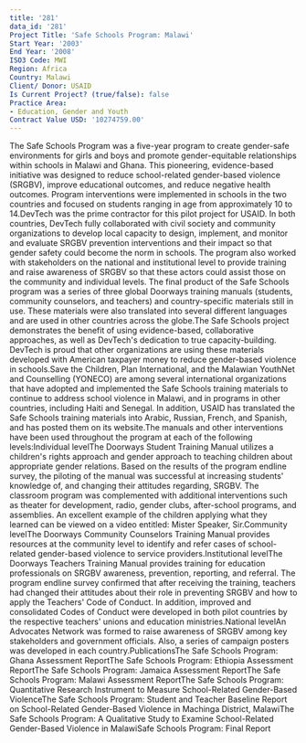 ```yaml
---
title: '281'
data_id: '281'
Project Title: 'Safe Schools Program: Malawi'
Start Year: '2003'
End Year: '2008'
ISO3 Code: MWI
Region: Africa
Country: Malawi
Client/ Donor: USAID
Is Current Project? (true/false): false
Practice Area:
- Education, Gender and Youth
Contract Value USD: '10274759.00'
---
```


The Safe Schools Program was a five-year program to create gender-safe environments for girls and boys and promote gender-equitable relationships within schools in Malawi and Ghana. This pioneering, evidence-based initiative was designed to reduce school-related gender-based violence (SRGBV), improve educational outcomes, and reduce negative health outcomes. Program interventions were implemented in schools in the two countries and focused on students ranging in age from approximately 10 to 14.DevTech was the prime contractor for this pilot project for USAID. In both countries, DevTech fully collaborated with civil society and community organizations to develop local capacity to design, implement, and monitor and evaluate SRGBV prevention interventions and their impact so that gender safety could become the norm in schools. The program also worked with stakeholders on the national and institutional level to provide training and raise awareness of SRGBV so that these actors could assist those on the community and individual levels. The final product of the Safe Schools program was a series of three global Doorways training manuals (students, community counselors, and teachers) and country-specific materials still in use. These materials were also translated into several different languages and are used in other countries across the globe.The Safe Schools project demonstrates the benefit of using evidence-based, collaborative approaches, as well as DevTech's dedication to true capacity-building. DevTech is proud that other organizations are using these materials developed with American taxpayer money to reduce gender-based violence in schools.Save the Children, Plan International, and the Malawian YouthNet and Counselling (YONECO) are among several international organizations that have adopted and implemented the Safe Schools training materials to continue to address school violence in Malawi, and in programs in other countries, including Haiti and Senegal. In addition, USAID has translated the Safe Schools training materials into Arabic, Russian, French, and Spanish, and has posted them on its website.The manuals and other interventions have been used throughout the program at each of the following levels:Individual levelThe Doorways Student Training Manual utilizes a children's rights approach and gender approach to teaching children about appropriate gender relations. Based on the results of the program endline survey, the piloting of the manual was successful at increasing students' knowledge of, and changing their attitudes regarding, SRGBV. The classroom program was complemented with additional interventions such as theater for development, radio, gender clubs, after-school programs, and assemblies. An excellent example of the children applying what they learned can be viewed on a video entitled: Mister Speaker, Sir.Community levelThe Doorways Community Counselors Training Manual provides resources at the community level to identify and refer cases of school-related gender-based violence to service providers.Institutional levelThe Doorways Teachers Training Manual provides training for education professionals on SRGBV awareness, prevention, reporting, and referral. The program endline survey confirmed that after receiving the training, teachers had changed their attitudes about their role in preventing SRGBV and how to apply the Teachers' Code of Conduct. In addition, improved and consolidated Codes of Conduct were developed in both pilot countries by the respective teachers' unions and education ministries.National levelAn Advocates Network was formed to raise awareness of SRGBV among key stakeholders and government officials. Also, a series of campaign posters was developed in each country.PublicationsThe Safe Schools Program: Ghana Assessment ReportThe Safe Schools Program: Ethiopia Assessment ReportThe Safe Schools Program: Jamaica Assessment ReportThe Safe Schools Program: Malawi Assessment ReportThe Safe Schools Program: Quantitative Research Instrument to Measure School-Related Gender-Based ViolenceThe Safe Schools Program: Student and Teacher Baseline Report on School-Related Gender-Based Violence in Machinga District, MalawiThe Safe Schools Program: A Qualitative Study to Examine School-Related Gender-Based Violence in MalawiSafe Schools Program: Final Report